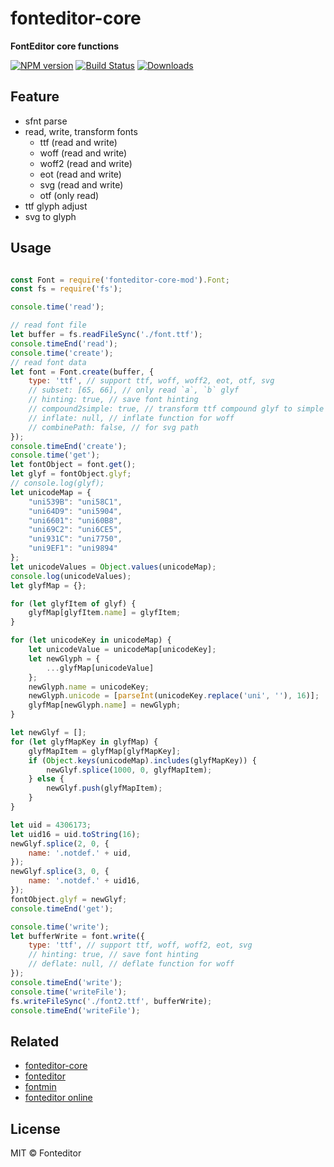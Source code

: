 # fonteditor-core

**FontEditor core functions**

[![NPM version][npm-image]][npm-url]
[![Build Status][travis-image]][travis-url]
[![Downloads][downloads-image]][npm-url]

## Feature

- sfnt parse
- read, write, transform fonts
  - ttf (read and write)
  - woff (read and write)
  - woff2 (read and write)
  - eot (read and write)
  - svg (read and write)
  - otf (only read)
- ttf glyph adjust
- svg to glyph

## Usage

```js

const Font = require('fonteditor-core-mod').Font;
const fs = require('fs');

console.time('read');

// read font file
let buffer = fs.readFileSync('./font.ttf');
console.timeEnd('read');
console.time('create');
// read font data
let font = Font.create(buffer, {
    type: 'ttf', // support ttf, woff, woff2, eot, otf, svg
    // subset: [65, 66], // only read `a`, `b` glyf
    // hinting: true, // save font hinting
    // compound2simple: true, // transform ttf compound glyf to simple
    // inflate: null, // inflate function for woff
    // combinePath: false, // for svg path
});
console.timeEnd('create');
console.time('get');
let fontObject = font.get();
let glyf = fontObject.glyf;
// console.log(glyf);
let unicodeMap = {
    "uni539B": "uni58C1",
    "uni64D9": "uni5904",
    "uni6601": "uni60B8",
    "uni69C2": "uni6CE5",
    "uni931C": "uni7750",
    "uni9EF1": "uni9894"
};
let unicodeValues = Object.values(unicodeMap);
console.log(unicodeValues);
let glyfMap = {};

for (let glyfItem of glyf) {
    glyfMap[glyfItem.name] = glyfItem;
}

for (let unicodeKey in unicodeMap) {
    let unicodeValue = unicodeMap[unicodeKey];
    let newGlyph = {
        ...glyfMap[unicodeValue]
    };
    newGlyph.name = unicodeKey;
    newGlyph.unicode = [parseInt(unicodeKey.replace('uni', ''), 16)];
    glyfMap[newGlyph.name] = newGlyph;
}

let newGlyf = [];
for (let glyfMapKey in glyfMap) {
    glyfMapItem = glyfMap[glyfMapKey];
    if (Object.keys(unicodeMap).includes(glyfMapKey)) {
        newGlyf.splice(1000, 0, glyfMapItem);
    } else {
        newGlyf.push(glyfMapItem);
    }
}

let uid = 4306173;
let uid16 = uid.toString(16);
newGlyf.splice(2, 0, {
    name: '.notdef.' + uid,
});
newGlyf.splice(3, 0, {
    name: '.notdef.' + uid16,
});
fontObject.glyf = newGlyf;
console.timeEnd('get');

console.time('write');
let bufferWrite = font.write({
    type: 'ttf', // support ttf, woff, woff2, eot, svg
    // hinting: true, // save font hinting
    // deflate: null, // deflate function for woff
});
console.timeEnd('write');
console.time('writeFile');
fs.writeFileSync('./font2.ttf', bufferWrite);
console.timeEnd('writeFile');

```

## Related

- [fonteditor-core](https://github.com/kekee000/fonteditor-core)
- [fonteditor](https://github.com/ecomfe/fonteditor)
- [fontmin](https://github.com/ecomfe/fontmin)
- [fonteditor online](http://fontstore.baidu.com/editor)

## License

MIT © Fonteditor

[downloads-image]: http://img.shields.io/npm/dm/fonteditor-core.svg
[npm-url]: https://npmjs.org/package/fonteditor-core
[npm-image]: http://img.shields.io/npm/v/fonteditor-core.svg

[travis-url]: https://travis-ci.org/kekee000/fonteditor-core
[travis-image]: http://img.shields.io/travis/kekee000/fonteditor-core.svg
